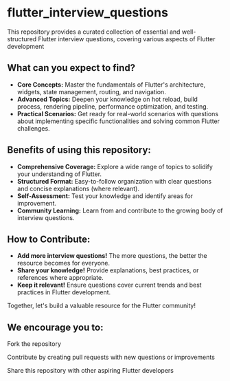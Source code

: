 # flutter_interview_questions
This repository provides a curated collection of essential and well-structured Flutter interview questions, covering various aspects of Flutter development

<h2>What can you expect to find?</h2>

- **Core Concepts:** Master the fundamentals of Flutter's architecture, widgets, state management, routing, and navigation.
- **Advanced Topics:** Deepen your knowledge on hot reload, build process, rendering pipeline, performance optimization, and testing.
- **Practical Scenarios:** Get ready for real-world scenarios with questions about implementing specific functionalities and solving common Flutter challenges.

<h2>Benefits of using this repository:</h2>

- **Comprehensive Coverage:** Explore a wide range of topics to solidify your understanding of Flutter.
- **Structured Format:** Easy-to-follow organization with clear questions and concise explanations (where relevant).
- **Self-Assessment:** Test your knowledge and identify areas for improvement.
- **Community Learning:** Learn from and contribute to the growing body of interview questions.

<h2>How to Contribute:</h2>

- **Add more interview questions!** The more questions, the better the resource becomes for everyone.
- **Share your knowledge!** Provide explanations, best practices, or references where appropriate.
- **Keep it relevant!** Ensure questions cover current trends and best practices in Flutter development.

Together, let's build a valuable resource for the Flutter community!

<h2>We encourage you to:</h2>

Fork the repository

Contribute by creating pull requests with new questions or improvements

Share this repository with other aspiring Flutter developers
